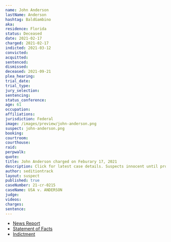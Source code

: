 ```yaml
---
name: John Anderson
lastName: Anderson
hashtag: BaldGambino
aka:
residence: Florida
status: Deceased
date: 2021-02-17
charged: 2021-02-17
indicted: 2021-03-12
convicted:
acquitted:
sentenced:
dismissed:
deceased: 2021-09-21
plea_hearing:
trial_date:
trial_type:
jury_selection:
sentencing:
status_conference:
age: 61
occupation:
affiliations:
jurisdiction: Federal
image: /images/preview/john-anderson.png
suspect: john-anderson.png
booking:
courtroom:
courthouse:
raid:
perpwalk:
quote:
title: John Anderson charged on Feburary 17, 2021
description: Click for latest case details. Suspects innocent until proven guilty.
author: seditiontrack
layout: suspect
published: true
caseNumber: 21-cr-0215
caseName: USA v. ANDERSON
judge:
videos:
charges:
sentence:
---
```

- [News Report](https://www.actionnewsjax.com/news/local/st-johns-county/local-man-faces-federal-judge-charged-connection-capitol-riots/VSL45JRAKREZJN3KB4T5QIR6SE/)
- [Statement of Facts](https://www.justice.gov/usao-dc/case-multi-defendant/file/1378341/download)
- [Indictment](https://www.justice.gov/usao-dc/case-multi-defendant/file/1378351/download)
